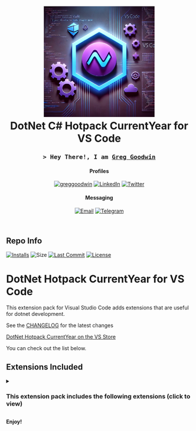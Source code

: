 <div align="center">
 <h1><img alt="dotnet logo" src="https://raw.githubusercontent.com/ggoodwin/dotnet-hotpack/master/icon.webp" height="300" /><br />
  DotNet C# Hotpack CurrentYear for VS Code
 </h1>

<h3 align="center">
  <samp>&gt; Hey There!, I am
    <b><a target="_blank" href="https://greggoodwin.com">Greg Goodwin</a></b>
  </samp>
</h3>

#### Profiles

[![greggoodwin](https://img.shields.io/badge/ggn.dev-663399?style=for-the-badge&logo=gatsby&logoColor=white)](https://ggn.sh)
[![LinkedIn](https://img.shields.io/badge/LinkedIn-0077B5?style=for-the-badge&logo=linkedin&logoColor=white)](https://ggn.sh/li)
[![Twitter](https://img.shields.io/badge/X(Twitter)-000000?style=for-the-badge&logo=x&logoColor=white)](https://ggn.sh/x)

#### Messaging

[![Email](https://img.shields.io/badge/Email-30B980.svg?style=for-the-badge&logo=Minutemailer&logoColor=white)](mailto:gh@ggn.dev)
[![Telegram](https://img.shields.io/badge/Telegram-2CA5E0?style=for-the-badge&logo=telegram&logoColor=white)](https://ggn.sh/tg)

</div>
<br>

<h2>Repo Info</h2>

[![Installs](https://img.shields.io/visual-studio-marketplace/i/ggoodwin.dotnet-hotpack)](https://img.shields.io/visual-studio-marketplace/i/ggoodwin.dotnet-hotpack) ![Size](https://img.shields.io/github/languages/code-size/ggoodwin/dotnet-hotpack) [![Last Commit](https://img.shields.io/github/last-commit/ggoodwin/dotnet-hotpack)](https://github.com/ggoodwin/dotnet-hotpack/commits/master) [![License](https://img.shields.io/github/license/ggoodwin/dotnet-hotpack)](https://github.com/ggoodwin/dotnet-hotpack/blob/master/LICENSE.md)

</div>

# DotNet Hotpack CurrentYear for VS Code

This extension pack for Visual Studio Code adds extensions that are useful for dotnet development.

See the [CHANGELOG](CHANGELOG.md) for the latest changes

[DotNet Hotpack CurrentYear on the VS Store](https://marketplace.visualstudio.com/items?itemName=ggoodwin.dotnet-hotpack)

You can check out the list below.

## Extensions Included

<details>
  <summary><h3>This extension pack includes the following extensions (click to view)</h3></summary>

| ------------------------ | ------------------------------------------------------------------------------------------------------------------------------------------------------------------------- |
| C#         | [![Installs](https://img.shields.io/visual-studio-marketplace/i/ms-dotnettools.csharp)](https://img.shields.io/visual-studio-marketplace/i/ms-dotnettools.csharp)                 |
| .NET Install Tool         | [![Installs](https://img.shields.io/visual-studio-marketplace/i/ms-dotnettools.vscode-dotnet-runtime)](https://img.shields.io/visual-studio-marketplace/i/ms-dotnettools.vscode-dotnet-runtime)                 |
| Path Intellisense         | [![Installs](https://img.shields.io/visual-studio-marketplace/i/christian-kohler.path-intellisense)](https://img.shields.io/visual-studio-marketplace/i/christian-kohler.path-intellisense)                 |
| EditorConfig        | [![Installs](https://img.shields.io/visual-studio-marketplace/i/editorconfig.editorconfig)](https://img.shields.io/visual-studio-marketplace/i/editorconfig.editorconfig)                 |
| Markdown All in One        | [![Installs](https://img.shields.io/visual-studio-marketplace/i/yzhang.markdown-all-in-one)](https://img.shields.io/visual-studio-marketplace/i/yzhang.markdown-all-in-one)                 |
| Better Comments         | [![Installs](https://img.shields.io/visual-studio-marketplace/i/aaron-bond.better-comments)](https://img.shields.io/visual-studio-marketplace/i/aaron-bond.better-comments)                 |
| C# Dev Kit         | [![Installs](https://img.shields.io/visual-studio-marketplace/i/ms-dotnettools.csdevkit)](https://img.shields.io/visual-studio-marketplace/i/ms-dotnettools.csdevkit)                 |
| Error Lens         | [![Installs](https://img.shields.io/visual-studio-marketplace/i/usernamehw.errorlens)](https://img.shields.io/visual-studio-marketplace/i/usernamehw.errorlens)                 |
| gitignore Gen        | [![Installs](https://img.shields.io/visual-studio-marketplace/i/codezombiech.gitignore)](https://img.shields.io/visual-studio-marketplace/i/codezombiech.gitignore)                 |
| Bookmarks         | [![Installs](https://img.shields.io/visual-studio-marketplace/i/alefragnani.bookmarks)](https://img.shields.io/visual-studio-marketplace/i/alefragnani.bookmarks)                 |
| Version Lens         | [![Installs](https://img.shields.io/visual-studio-marketplace/i/pflannery.vscode-versionlens)](https://img.shields.io/visual-studio-marketplace/i/pflannery.vscode-versionlens)                 |
| C# XML Doc Comments         | [![Installs](https://img.shields.io/visual-studio-marketplace/i/k--kato.docomment)](https://img.shields.io/visual-studio-marketplace/i/k--kato.docomment)                 |
| C# Extensions         | [![Installs](https://img.shields.io/visual-studio-marketplace/i/kreativ-software.csharpextensions)](https://img.shields.io/visual-studio-marketplace/i/kreativ-software.csharpextensions)                 |
| .NET Core Test Explorer        | [![Installs](https://img.shields.io/visual-studio-marketplace/i/formulahendry.dotnet-test-explorer)](https://img.shields.io/visual-studio-marketplace/i/formulahendry.dotnet-test-explorer)                 |
| .NET Core Tools        | [![Installs](https://img.shields.io/visual-studio-marketplace/i/formulahendry.dotnet)](https://img.shields.io/visual-studio-marketplace/i/formulahendry.dotnet)                 |
| MSBuild Tools        | [![Installs](https://img.shields.io/visual-studio-marketplace/i/tintoy.msbuild-project-tools)](https://img.shields.io/visual-studio-marketplace/i/tintoy.msbuild-project-tools)                 |
| NuGet Gallery        | [![Installs](https://img.shields.io/visual-studio-marketplace/i/patcx.vscode-nuget-gallery)](https://img.shields.io/visual-studio-marketplace/i/patcx.vscode-nuget-gallery)                 |
| C# Namespace Autocomplete        | [![Installs](https://img.shields.io/visual-studio-marketplace/i/adrianwilczynski.namespace)](https://img.shields.io/visual-studio-marketplace/i/adrianwilczynski.namespace)                 |
| ASP.NET Core Switcher        | [![Installs](https://img.shields.io/visual-studio-marketplace/i/adrianwilczynski.asp-net-core-switcher)](https://img.shields.io/visual-studio-marketplace/i/adrianwilczynski.asp-net-core-switcher)                 |
| Paste JSON as Code        | [![Installs](https://img.shields.io/visual-studio-marketplace/i/doggy8088.quicktype-refresh)](https://img.shields.io/visual-studio-marketplace/i/doggy8088.quicktype-refresh)                 |
| .NET Core Add Reference        | [![Installs](https://img.shields.io/visual-studio-marketplace/i/adrianwilczynski.add-reference)](https://img.shields.io/visual-studio-marketplace/i/adrianwilczynski.add-reference)                 |
| .NET Core User Secrets        | [![Installs](https://img.shields.io/visual-studio-marketplace/i/adrianwilczynski.user-secrets)](https://img.shields.io/visual-studio-marketplace/i/adrianwilczynski.user-secrets)                 |
| LibMan Tools        | [![Installs](https://img.shields.io/visual-studio-marketplace/i/adrianwilczynski.libman)](https://img.shields.io/visual-studio-marketplace/i/adrianwilczynski.libman)                 |
| Peak Hidden Files        | [![Installs](https://img.shields.io/visual-studio-marketplace/i/adrianwilczynski.toggle-hidden)](https://img.shields.io/visual-studio-marketplace/i/adrianwilczynski.toggle-hidden)                 |
| .NET Core EditorConfig Gen        | [![Installs](https://img.shields.io/visual-studio-marketplace/i/doggy8088.netcore-editorconfiggenerator)](https://img.shields.io/visual-studio-marketplace/i/doggy8088.netcore-editorconfiggenerator)                 |
| Better Folding        | [![Installs](https://img.shields.io/visual-studio-marketplace/i/mohammadbaqer.better-folding)](https://img.shields.io/visual-studio-marketplace/i/mohammadbaqer.better-folding)                 |

</details>

**Enjoy!**
